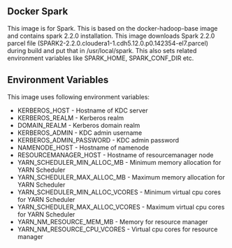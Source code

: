 ## Docker Spark
This image is for Spark. This is based on the docker-hadoop-base image and contains spark 2.2.0 installation. This image downloads Spark 2.2.0 parcel file (SPARK2-2.2.0.cloudera1-1.cdh5.12.0.p0.142354-el7.parcel) during build and put that in /usr/local/spark. This also sets related environment variables like SPARK_HOME, SPARK_CONF_DIR etc.

## Environment Variables
This image uses following environment variables:
* KERBEROS_HOST - Hostname of KDC server
* KERBEROS_REALM - Kerberos realm
* DOMAIN_REALM - Kerberos domain realm
* KERBEROS_ADMIN - KDC admin username
* KERBEROS_ADMIN_PASSWORD - KDC admin password
* NAMENODE_HOST - Hostname of namenode
* RESOURCEMANAGER_HOST - Hostname of resourcemanager node
* YARN_SCHEDULER_MIN_ALLOC_MB - Minimum memory allocation for YARN Scheduler
* YARN_SCHEDULER_MAX_ALLOC_MB - Maximum memory allocation for YARN Scheduler
* YARN_SCHEDULER_MIN_ALLOC_VCORES - Minimum virtual cpu cores for YARN Scheduler
* YARN_SCHEDULER_MAX_ALLOC_VCORES - Maximum virtual cpu cores for YARN Scheduler
* YARN_NM_RESOURCE_MEM_MB - Memory for resource manager
* YARN_NM_RESOURCE_CPU_VCORES - Virtual cpu cores for resource manager